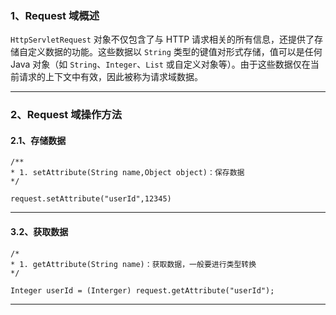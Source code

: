 ### 1、Request 域概述

`HttpServletRequest` 对象不仅包含了与 HTTP 请求相关的所有信息，还提供了存储自定义数据的功能。这些数据以 `String` 类型的键值对形式存储，值可以是任何 Java 对象（如 `String`、`Integer`、`List` 或自定义对象等）。由于这些数据仅在当前请求的上下文中有效，因此被称为请求域数据。

---


### 2、Request 域操作方法

#### 2.1、存储数据
```
/**
* 1. setAttribute(String name,Object object)：保存数据
*/

request.setAttribute("userId",12345)
```

---



#### 3.2、获取数据
```
/*
* 1. getAttribute(String name)：获取数据，一般要进行类型转换
*/

Integer userId = (Interger) request.getAttribute("userId");
```

---


